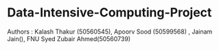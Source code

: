 # Data-Intensive-Computing-Project
Authors : Kalash Thakur (50560545), Apoorv Sood (50599568) , Jainam Jain(), FNU Syed Zubair Ahmed(50560739) 
